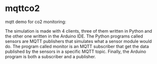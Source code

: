 # mqttco2

mqtt demo for co2 monitoring:

The simulation is made with 4 clients, three of them written in Python and the other one written in the Arduino IDE. The Python programs called sensors are MQTT publishers that simulates what a sensor module would do. The program called monitor is an MQTT subscriber that get the data published by the sensors in a specific MQTT topic. Finally, the Arduino program is both a subscriber and a publisher.
